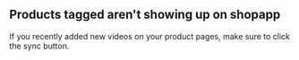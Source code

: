 ## Products tagged aren't showing up on shopapp

If you recently added new videos on your product pages, make sure to click the sync button. 